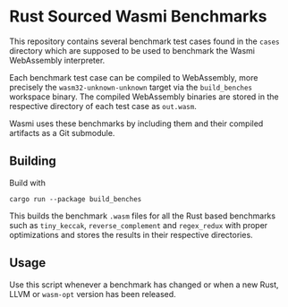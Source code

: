 # Rust Sourced Wasmi Benchmarks

This repository contains several benchmark test cases found in the `cases` directory
which are supposed to be used to benchmark the Wasmi WebAssembly interpreter.

Each benchmark test case can be compiled to WebAssembly, more precisely the `wasm32-unknown-unknown`
target via the `build_benches` workspace binary. The compiled WebAssembly binaries are stored
in the respective directory of each test case as `out.wasm`.

Wasmi uses these benchmarks by including them and their compiled artifacts as a Git submodule.

## Building

Build with

```
cargo run --package build_benches
```

This builds the benchmark `.wasm` files for all the Rust based benchmarks
such as `tiny_keccak`, `reverse_complement` and `regex_redux` with proper
optimizations and stores the results in their respective directories.

## Usage

Use this script whenever a benchmark has changed or when a new Rust, LLVM or `wasm-opt`
version has been released.
